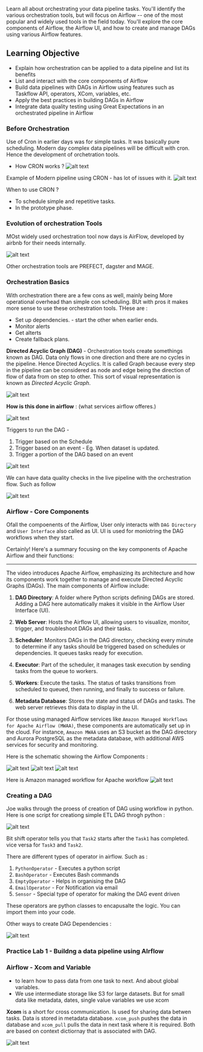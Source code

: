 Learn all about orchestrating your data pipeline tasks. You'll identify the various orchestration tools, but will focus on Airflow -- one of the most popular and widely used tools in the field today. You'll explore the core components of Airflow, the Airflow UI, and how to create and manage DAGs using various Airflow features.

## Learning Objective 
* Explain how orchestration can be applied to a data pipeline and list its benefits
* List and interact with the core components of Airflow
* Build data pipelines with DAGs in Airflow using features such as Taskflow API, operators, XCom, variables, etc.
* Apply the best practices in building DAGs in Airflow
* Integrate data quality testing using Great Expectations in an orchestrated pipeline in Airflow


### Before Orchestration

Use of Cron in earlier days was for simple tasks. It was basically pure scheduling. Modern day complex data pipelines will be difficult with cron. Hence the development of orchetration tools.

* How CRON works ?
![alt text](.images/CRON_1.png)

Example of Modern pipeline using CRON - has lot of issues with it.
![alt text](.images/CRON_2.png)

When to use CRON ?

* To schedule simple and repetitive tasks.
* In the prototype phase.


### Evolution of orchestration Tools

MOst widely used orchestration tool now days is AirFlow, developed by airbnb for their needs internally. 

![alt text](.images/AirFlow_1.png)

Other orchestration tools are PREFECT, dagster and MAGE.


### Orchestration Basics

With orchestration there are a few cons as well, mainly being More operational overhead than simple con scheduling. BUt with pros it makes more sense to use these orchestration tools. THese are :
* Set up dependencies. - start the other when earlier ends. 
* Monitor alerts
* Get alterts
* Create fallback plans.

**Directed Acyclic Graph (DAG)** - Orchestration tools create somethings known as DAG. Data only flows in one direction and there are no cycles in the pipeline. Hence Directed Acyclics. It is called Graph because every step in the pipeline can be considered as node and edge being the direction of flow of data from on step to other. This sort of visual representation is known as _Directed Acyclic Graph_. 


![alt text](.images/Orchestration_1_DAG.png)

**How is this done in airflow** : (what services airflow offeres.)

![alt text](.images/Orchestration_2_Tasks&Dependencies.png) 

Triggers to run the DAG - 
1. Trigger based on the Schedule
2. Trigger based on an event - Eg. When dataset is updated.
3. Trigger a portion of the DAG based on an event

![alt text](.images/Orchestration_3.png)



We can have data quality checks in the live pipeline with the orchestration flow. Such as follow

![alt text](.images/Orchestration_4.png)

### Airflow - Core Components

Ofall the compoenents of the Airflow, User only interacts with `DAG Directory` and `User Interface` also called as UI. UI is used for moniotring the DAG workflows when they start. 

Certainly! Here's a summary focusing on the key components of Apache Airflow and their functions:

---

The video introduces Apache Airflow, emphasizing its architecture and how its components work together to manage and execute Directed Acyclic Graphs (DAGs). The main components of Airflow include:

1. **DAG Directory**: A folder where Python scripts defining DAGs are stored. Adding a DAG here automatically makes it visible in the Airflow User Interface (UI).

2. **Web Server**: Hosts the Airflow UI, allowing users to visualize, monitor, trigger, and troubleshoot DAGs and their tasks.

3. **Scheduler**: Monitors DAGs in the DAG directory, checking every minute to determine if any tasks should be triggered based on schedules or dependencies. It queues tasks ready for execution.

4. **Executor**: Part of the scheduler, it manages task execution by sending tasks from the queue to workers.

5. **Workers**: Execute the tasks. The status of tasks transitions from scheduled to queued, then running, and finally to success or failure.

6. **Metadata Database**: Stores the state and status of DAGs and tasks. The web server retrieves this data to display in the UI.

For those using managed Airflow services like `Amazon Managed Workflows for Apache Airflow (MWAA)`, these components are automatically set up in the cloud. For instance, `Amazon MWAA` uses an S3 bucket as the DAG directory and Aurora PostgreSQL as the metadata database, with additional AWS services for security and monitoring.

Here is the schematic showing the Airflow Components :

![alt text](.images/Airflow_components_1.png) 
![alt text](.images/Airflow_components_2.png) 
![alt text](.images/Airflow_components_3.png)

Here is Amazon managed workflow for Apache workflow
![alt text](.images/Airflow_components_4.png)


### Creating a DAG

Joe walks through the proess of creation of DAG using workflow in python. Here is one script for creationg simple ETL DAG throgh python :

![alt text](.images/Creating_DAG_1.png)

Bit shift operator tells you that `Task2` starts after the ``Task1`` has completed. vice versa for `Task3` and `Task2`.

There are different types of operator in airflow. Such as :
1. `PythonOperator` - Executes a python script
2. `BashOperator` - Executes Bash commands
3. `EmptyOperator` - Helps in organising the DAG
4. `EmailOperator` - For Notification via email
5. `Sensor` - Special type of operator for making the DAG event driven 


These operators are python classes to encapusalte the logic. You can import them into your code.

Other ways to create DAG Dependencies :

![alt text](.images/Creating_DAG_2.png)

### Practice Lab 1 - Buildng a data pipeline using AIrflow


### Airflow - Xcom and Variable

- to learn how to pass data from one task to next. And about global variables.
- We use intermediate storage like S3 for large datasets. But for small data like metadata, dates, single value variables we use xcom

**Xcom** is a short for cross communication. Is used for sharing data betwen tasks. 
Data is stored in metadata database. `xcom_push` pushes the data in database and `xcom_pull` pulls the data in next task where it is required. Both are based on context dictiornay that is associated with DAG.

![alt text](.images/Xcom_DAG_1.png)
